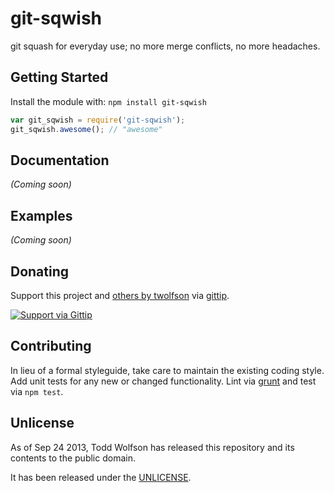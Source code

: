 # git-sqwish

git squash for everyday use; no more merge conflicts, no more headaches.

## Getting Started
Install the module with: `npm install git-sqwish`

```javascript
var git_sqwish = require('git-sqwish');
git_sqwish.awesome(); // "awesome"
```

## Documentation
_(Coming soon)_

## Examples
_(Coming soon)_

## Donating
Support this project and [others by twolfson][gittip] via [gittip][].

[![Support via Gittip][gittip-badge]][gittip]

[gittip-badge]: https://rawgithub.com/twolfson/gittip-badge/master/dist/gittip.png
[gittip]: https://www.gittip.com/twolfson/

## Contributing
In lieu of a formal styleguide, take care to maintain the existing coding style. Add unit tests for any new or changed functionality. Lint via [grunt](https://github.com/gruntjs/grunt) and test via `npm test`.

## Unlicense
As of Sep 24 2013, Todd Wolfson has released this repository and its contents to the public domain.

It has been released under the [UNLICENSE][].

[UNLICENSE]: UNLICENSE
